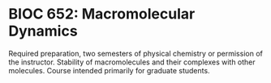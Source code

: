 # BIOC 652: Macromolecular Dynamics

Required preparation, two semesters of physical chemistry or permission of the instructor. Stability of macromolecules and their complexes with other molecules. Course intended primarily for graduate students.